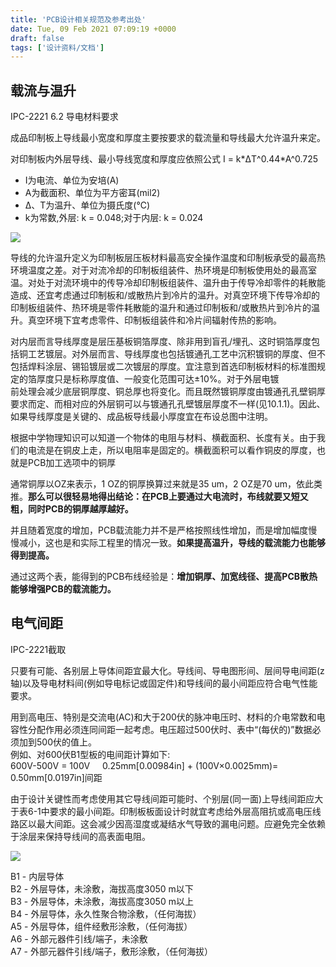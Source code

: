 ```yaml
---
title: 'PCB设计相关规范及参考出处'
date: Tue, 09 Feb 2021 07:09:19 +0000
draft: false
tags: ['设计资料/文档']
---
```


载流与温升
-----

IPC-2221 6.2 导电材料要求

成品印制板上导线最小宽度和厚度主要按要求的载流量和导线最大允许温升来定。

对印制板内外层导线、最小导线宽度和厚度应依照公式 I = k\*ΔT^0.44\*A^0.725

*   I为电流、单位为安培(A)
*   A为截面积、单位为平方密耳(mil2)
*   Δ、T为温升、单位为摄氏度(℃)
*   k为常数,外层: k = 0.048;对于内层: k = 0.024

![](https://a1024.synology.me:222/images/blog2022/Snipaste_2022-05-18_09-22-49.png)

导线的允许温升定义为印制板层压板材料最高安全操作温度和印制板承受的最高热环境温度之差。对于对流冷却的印制板组装件、热环境是印制板使用处的最高室温。对处于对流环境中的传导冷却印制板组装件、温升由于传导冷却零件的耗散能造成、还宜考虑通过印制板和/或散热片到冷片的温升。对真空环境下传导冷却的印制板组装件、热环境是零件耗散能的温升和通过印制板和/或散热片到冷片的温升。真空环境下宜考虑零件、印制板组装件和冷片间辐射传热的影响。

对内层而言导线厚度是层压基板铜箔厚度、除非用到盲孔/埋孔、这时铜箔厚度包括铜工艺镀层。对外层而言、导线厚度也包括镀通孔工艺中沉积镀铜的厚度、但不包括焊料涂层、锡铅镀层或二次镀层的厚度。宜注意到首选印制板材料的标准图规定的箔厚度只是标称厚度值、一般变化范围可达±10%。对于外层电镀  
前处理会减少底层铜厚度、铜总厚也将变化。而且既然镀铜厚度由镀通孔孔壁铜厚要求而定、而相对应的外层铜可以与镀通孔孔壁镀层厚度不一样(见10.1.1)。因此、如果导线厚度是关键的、成品板导线最小厚度宜在布设总图中注明。

根据中学物理知识可以知道一个物体的电阻与材料、横截面积、长度有关。由于我们的电流是在铜皮上走，所以电阻率是固定的。横截面积可以看作铜皮的厚度，也就是PCB加工选项中的铜厚

通常铜厚以OZ来表示，1 OZ的铜厚换算过来就是35 um，2 OZ是70 um，依此类推。**那么可以很轻易地得出结论：在PCB上要通过大电流时，布线就要又短又粗，同时PCB的铜厚越厚越好。**

并且随着宽度的增加，PCB载流能力并不是严格按照线性增加，而是增加幅度慢慢减小，这也是和实际工程里的情况一致。**如果提高温升，导线的载流能力也能够得到提高。**

通过这两个表，能得到的PCB布线经验是：**增加铜厚、加宽线径、提高PCB散热能够增强PCB的载流能力。**

电气间距
----

IPC-2221截取

只要有可能、各别层上导体间距宜最大化。导线间、导电图形间、层间导电间距(z轴)以及导电材料间(例如导电标记或固定件)和导线间的最小间距应符合电气性能要求。

用到高电压、特别是交流电(AC)和大于200伏的脉冲电压时、材料的介电常数和电容性分配作用必须连同间距一起考虑。电压超过500伏时、表中“(每伏的)”数据必须加到500伏的值上。  
例如、对600伏B1型板的电间距计算如下:  
600V-500V = 100V     0.25mm\[0.00984in\] + (100V×0.0025mm)= 0.50mm\[0.0197in\]间距

由于设计关键性而考虑使用其它导线间距可能时、个别层(同一面)上导线间距应大于表6-1中要求的最小间距。印制板板面设计时就宜考虑给外层高阻抗或高电压线路区以最大间距。这会减少因高湿度或凝结水气导致的漏电问题。应避免完全依赖于涂层来保持导线间的高表面电阻。

![](http://a1024.synology.me:222/images/blog2022/Snipaste_2019-07-26_15-24-26.png)

B1 - 内层导体  
B2 - 外层导体，未涂敷，海拔高度3050 m以下  
B3 - 外层导体，未涂敷，海拔高度3050 m以上  
B4 - 外层导体，永久性聚合物涂敷，（任何海拔）  
A5 - 外层导体，组件经敷形涂敷，（任何海拔）  
A6 - 外部元器件引线/端子，未涂敷  
A7 - 外部元器件引线/端子，敷形涂敷，（任何海拔）
